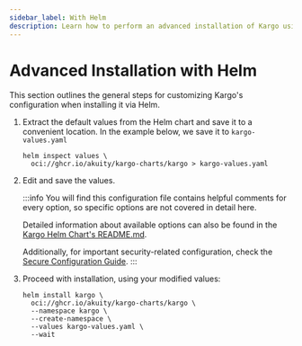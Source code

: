 ```yaml
---
sidebar_label: With Helm
description: Learn how to perform an advanced installation of Kargo using Helm
---
```


# Advanced Installation with Helm

This section outlines the general steps for customizing Kargo's configuration
when installing it via Helm.

1. Extract the default values from the Helm chart and save it to a convenient
location. In the example below, we save it to `kargo-values.yaml`

    ```shell
    helm inspect values \
      oci://ghcr.io/akuity/kargo-charts/kargo > kargo-values.yaml
    ```

1. Edit and save the values.

    :::info
    You will find this configuration file contains helpful comments for every
    option, so specific options are not covered in detail here.

    Detailed information about available options can also be found in the
    [Kargo Helm Chart's README.md](https://github.com/akuity/kargo/tree/main/charts/kargo).

    Additionally, for important security-related configuration, check the [Secure Configuration Guide](../40-security/10-secure-configuration.md).
    :::

1. Proceed with installation, using your modified values:

    ```shell
    helm install kargo \
      oci://ghcr.io/akuity/kargo-charts/kargo \
      --namespace kargo \
      --create-namespace \
      --values kargo-values.yaml \
      --wait
    ```

